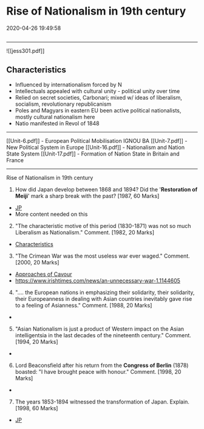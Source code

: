 # Rise of Nationalism in 19th century
2020-04-26 19:49:58
```toc
```
---

![[jess301.pdf]]

##   Characteristics
-   Influenced by internationalism forced by N
-   Intellectuals appealed with cultural unity - political unity over time
-   Relied on secret societies, Carbonari; mixed w/ ideas of liberalism, socialism, revolutionary republicanism
-   Poles and Magyars in eastern EU been active political nationalists, mostly cultural nationalism here
-   Natio manifested in Revol of 1848


---

[[Unit-6.pdf]] - European Political Mobilisation  IGNOU BA
[[Unit-7.pdf]] - New Political System in Europe
[[Unit-16.pdf]] - Nationalism and Nation State System
[[Unit-17.pdf]] - Formation of Nation State in Britain and France

---

Rise of Nationalism in 19th century


1. How did Japan develop between 1868 and 1894? Did the '**Restoration of Meiji**' mark a sharp break with the past? [1987, 60 Marks]
-   [JP](onenote:Industrialisation.one#Industrialisation%20in%20other%20Countries%20-%20USA,%20GER,%20Russia,%20Japan&section-id={DC56A11B-8B6B-4AC5-A364-5525391838E3}&page-id={9EC46B4D-3E39-4B56-BA8E-3A2C997ED542}&object-id={79BAC5B6-1CF0-4D6B-96FC-08DA935448CE}&17&base-path=https://d.docs.live.net/bbc8be5bd337910c/Documents/History%20Optional/World%20History/Part%20I)
-   More content needed on this



2. "The characteristic motive of this period (1830-1871) was not so much Liberalism as Nationalism." Comment. [1982, 20 Marks]
-   [Characteristics](onenote:[[Rise]]%20of%20Nationalism%20in%2019th%20century&section-id={D12F8517-CA6F-4271-BD0B-B1C4EEAFE634}&page-id={F67A31BB-93FE-48B1-AE36-E750EE9324BB}&object-id={0B74F13F-B052-4FC0-9E33-85BD1A74EAE2}&B&base-path=https://d.docs.live.net/bbc8be5bd337910c/Documents/History%20Optional/World%20History/Part%20I/Nation%20State%20System.one)




3. "The Crimean War was the most useless war ever waged." Comment. [2000, 20 Marks]
-   [Approaches of Cavour](onenote:[[Nationalism]]%20%20state%20building%20in%20Germany%20and%20Italy&section-id={D12F8517-CA6F-4271-BD0B-B1C4EEAFE634}&page-id={B90D1590-462D-426D-BEA2-8895413BE5A9}&object-id={A3F02001-F164-40E8-8E07-40F81C68B631}&AA&base-path=https://d.docs.live.net/bbc8be5bd337910c/Documents/History%20Optional/World%20History/Part%20I/Nation%20State%20System.one)
-   https://www.irishtimes.com/news/an-unnecessary-war-1.1144605




4. ".... the European nations in emphasizing their solidarity, their solidarity, their Europeanness in dealing with Asian countries inevitably gave rise to a feeling of Asianness." Comment. [1988, 20 Marks]
-   





5. "Asian Nationalism is just a product of Western impact on the Asian intelligentsia in the last decades of the nineteenth century." Comment. [1994, 20 Marks]
-   







6. Lord Beaconsfield after his return from the **Congress of Berlin** (1878) boasted: "I have brought peace with honour." Comment. [1998, 20 Marks]
-   





7. The years 1853-1894 witnessed the transformation of Japan. Explain. [1998, 60 Marks]
-   [JP](onenote:Industrialisation.one#Industrialisation%20in%20other%20Countries%20-%20USA,%20GER,%20Russia,%20Japan&section-id={DC56A11B-8B6B-4AC5-A364-5525391838E3}&page-id={9EC46B4D-3E39-4B56-BA8E-3A2C997ED542}&object-id={79BAC5B6-1CF0-4D6B-96FC-08DA935448CE}&17&base-path=https://d.docs.live.net/bbc8be5bd337910c/Documents/History%20Optional/World%20History/Part%20I)